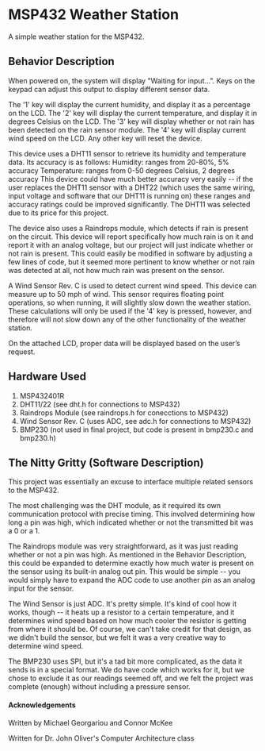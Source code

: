 # MSP432 Weather Station
A simple weather station for the MSP432.

## Behavior Description
When powered on, the system will display "Waiting for input…". Keys on the keypad can adjust this output to display different sensor data.

The '1' key will display the current humidity, and display it as a percentage on the LCD.
The '2' key will display the current temperature, and display it in degrees Celsius on the LCD.
The '3' key will display whether or not rain has been detected on the rain sensor module.
The '4' key will display current wind speed on the LCD.
Any other key will reset the device.

This device uses a DHT11 sensor to retrieve its humidity and temperature data. Its accuracy is as follows:
Humidity: ranges from 20-80%, 5% accuracy
Temperature: ranges from 0-50 degrees Celsius, 2 degrees accuracy
This device could have much better accuracy very easily -- if the user replaces the DHT11 sensor with a DHT22 (which uses the same wiring, input voltage and software that our DHT11 is running on) these ranges and accuracy ratings could be improved significantly. The DHT11 was selected due to its price for this project.

The device also uses a Raindrops module, which detects if rain is present on the circuit. This device will report specifically how much rain is on it and report it with an analog voltage, but our project will just indicate whether or not rain is present. This could easily be modified in software by adjusting a few lines of code, but it seemed more pertinent to know whether or not rain was detected at all, not how much rain was present on the sensor.

A Wind Sensor Rev. C is used to detect current wind speed. This device can measure up to 50 mph of wind. This sensor requires floating point operations, so when running, it will slightly slow down the weather station. These calculations will only be used if the '4' key is pressed, however, and therefore will not slow down any of the other functionality of the weather station.

On the attached LCD, proper data will be displayed based on the user’s request.

## Hardware Used
1. MSP432401R
2. DHT11/22 (see dht.h for connections to MSP432)
3. Raindrops Module (see raindrops.h for conecctions to MSP432)
4. Wind Sensor Rev. C (uses ADC, see adc.h for connections to MSP432)
5. BMP230 (not used in final project, but code is present in bmp230.c and bmp230.h)

## The Nitty Gritty (Software Description)
This project was essentially an excuse to interface multiple related sensors to the MSP432. 

The most challenging was the DHT module, as it required its own communication protocol with precise timing. This involved determining how long a pin was high, which indicated whether or not the transmitted bit was a 0 or a 1.

The Raindrops module was very straightforward, as it was just reading whether or not a pin was high. As mentioned in the Behavior Description, this could be expanded to determine exactly how much water is present on the sensor using its built-in analog out pin. This would be simple -- you would simply have to expand the ADC code to use another pin as an analog input for the sensor.

The Wind Sensor is just ADC. It's pretty simple. It's kind of cool how it works, though -- it heats up a resistor to a certain temperature, and it determines wind speed based on how much cooler the resistor is getting from where it should be. Of course, we can't take credit for that design, as we didn't build the sensor, but we felt it was a very creative way to determine wind speed.

The BMP230 uses SPI, but it's a tad bit more complicated, as the data it sends is in a special format. We do have code which works for it, but we chose to exclude it as our readings seemed off, and we felt the project was complete (enough) without including a pressure sensor.

#### Acknowledgements
Written by Michael Georgariou and Connor McKee

Written for Dr. John Oliver's Computer Architecture class
